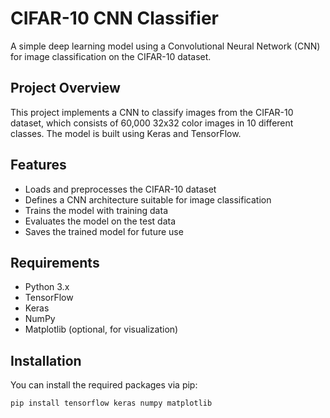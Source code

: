 # CIFAR-10 CNN Classifier

A simple deep learning model using a Convolutional Neural Network (CNN) for image classification on the CIFAR-10 dataset.

## Project Overview

This project implements a CNN to classify images from the CIFAR-10 dataset, which consists of 60,000 32x32 color images in 10 different classes. The model is built using Keras and TensorFlow.

## Features

- Loads and preprocesses the CIFAR-10 dataset
- Defines a CNN architecture suitable for image classification
- Trains the model with training data
- Evaluates the model on the test data
- Saves the trained model for future use

## Requirements

- Python 3.x
- TensorFlow
- Keras
- NumPy
- Matplotlib (optional, for visualization)

## Installation

You can install the required packages via pip:

```bash
pip install tensorflow keras numpy matplotlib
